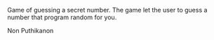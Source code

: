 Game of guessing a secret number. The game let the user to guess a number that program random for you.

Non Puthikanon